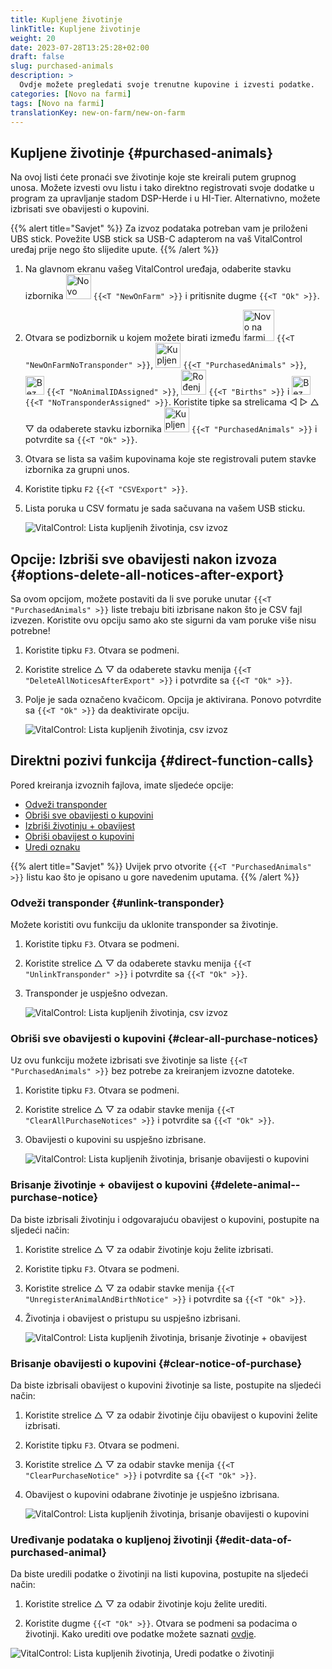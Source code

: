 ```yaml
---
title: Kupljene životinje
linkTitle: Kupljene životinje
weight: 20
date: 2023-07-28T13:25:28+02:00
draft: false
slug: purchased-animals
description: >
  Ovdje možete pregledati svoje trenutne kupovine i izvesti podatke.
categories: [Novo na farmi]
tags: [Novo na farmi]
translationKey: new-on-farm/new-on-farm
---
```

## Kupljene životinje {#purchased-animals}

Na ovoj listi ćete pronaći sve životinje koje ste kreirali putem grupnog unosa. Možete izvesti ovu listu i tako direktno registrovati svoje dodatke u program za upravljanje stadom DSP-Herde i u HI-Tier. Alternativno, možete izbrisati sve obavijesti o kupovini.

{{% alert title="Savjet" %}}
Za izvoz podataka potreban vam je priloženi UBS stick. Povežite USB stick sa USB-C adapterom na vaš VitalControl uređaj prije nego što slijedite upute.
{{% /alert %}}

1. Na glavnom ekranu vašeg VitalControl uređaja, odaberite stavku izbornika <img src="/icons/main/new-on-farm.svg" width="40" align="bottom" alt="Novo na farmi" /> `{{<T "NewOnFarm" >}}` i pritisnite dugme `{{<T "Ok" >}}`.

2. Otvara se podizbornik u kojem možete birati između <img src="/icons/registration/new-on-farm-no-transponder.svg" width="50" align="bottom" alt="Novo na farmi, bez transpondera" /> `{{<T "NewOnFarmNoTransponder" >}}`, <img src="/icons/main/new-on-farm.svg" width="40" align="bottom" alt="Kupljene životinje" /> `{{<T "PurchasedAnimals" >}}`, <img src="/icons/registration/no-eartag-number.svg" width="30" align="bottom" alt="Bez nacionalnog ID broja životinje" /> `{{<T "NoAnimalIDAssigned" >}}`, <img src="/icons/main/births.svg" width="40" align="bottom" alt="Rođenja" /> `{{<T "Births" >}}` i <img src="/icons/registration/no-transponder.svg" width="30" align="bottom" alt="Bez dodijeljenog transpondera" /> `{{<T "NoTransponderAssigned" >}}`. Koristite tipke sa strelicama ◁ ▷ △ ▽ da odaberete stavku izbornika <img src="/icons/main/new-on-farm.svg" width="40" align="bottom" alt="Kupljene životinje" /> `{{<T "PurchasedAnimals" >}}` i potvrdite sa `{{<T "Ok" >}}`.

3. Otvara se lista sa vašim kupovinama koje ste registrovali putem stavke izbornika za grupni unos.


4. Koristite tipku `F2` `{{<T "CSVExport" >}}`.

5. Lista poruka u CSV formatu je sada sačuvana na vašem USB sticku.

    ![VitalControl: Lista kupljenih životinja, csv izvoz](../images/purchasedanimals.png "Kupljene životinje, csv izvoz ")

## Opcije: Izbriši sve obavijesti nakon izvoza {#options-delete-all-notices-after-export}

Sa ovom opcijom, možete postaviti da li sve poruke unutar `{{<T "PurchasedAnimals" >}}` liste trebaju biti izbrisane nakon što je CSV fajl izvezen. Koristite ovu opciju samo ako ste sigurni da vam poruke više nisu potrebne!

1. Koristite tipku `F3`. Otvara se podmeni.

2. Koristite strelice △ ▽ da odaberete stavku menija `{{<T "DeleteAllNoticesAfterExport" >}}` i potvrdite sa `{{<T "Ok" >}}`.

3. Polje je sada označeno kvačicom. Opcija je aktivirana. Ponovo potvrdite sa `{{<T "Ok" >}}` da deaktivirate opciju.

    ![VitalControl: Lista kupljenih životinja, csv izvoz](../images/delete-all.png "Izbriši sve obavijesti nakon izvoza")    

## Direktni pozivi funkcija {#direct-function-calls}

Pored kreiranja izvoznih fajlova, imate sljedeće opcije:

- [Odveži transponder](#unlink-transponder)
- [Obriši sve obavijesti o kupovini](#clear-all-purchase-notices)
- [Izbriši životinju + obavijest](#delete-animal--purchase-notice)
- [Obriši obavijest o kupovini](#clear-notice-of-purchase)
- [Uredi oznaku](#edit-data-of-purchased-animal)

{{% alert title="Savjet" %}}
Uvijek prvo otvorite `{{<T "PurchasedAnimals" >}}` listu kao što je opisano u gore navedenim uputama.
{{% /alert %}}

### Odveži transponder {#unlink-transponder}

Možete koristiti ovu funkciju da uklonite transponder sa životinje.

1. Koristite tipku `F3`. Otvara se podmeni.

2. Koristite strelice △ ▽ da odaberete stavku menija `{{<T "UnlinkTransponder" >}}` i potvrdite sa `{{<T "Ok" >}}`.

3. Transponder je uspješno odvezan.

    ![VitalControl: Lista kupljenih životinja, csv izvoz](../images/unlink-transponder.png "Kupljene životinje, odveži transponder")

### Obriši sve obavijesti o kupovini {#clear-all-purchase-notices}

Uz ovu funkciju možete izbrisati sve životinje sa liste `{{<T "PurchasedAnimals" >}}` bez potrebe za kreiranjem izvozne datoteke.

1. Koristite tipku `F3`. Otvara se podmeni.

2. Koristite strelice △ ▽ za odabir stavke menija `{{<T "ClearAllPurchaseNotices" >}}` i potvrdite sa `{{<T "Ok" >}}`.

3. Obavijesti o kupovini su uspješno izbrisane.

    ![VitalControl: Lista kupljenih životinja, brisanje obavijesti o kupovini](../images/clear.png "Brisanje svih obavijesti o kupovini")

### Brisanje životinje + obavijest o kupovini {#delete-animal--purchase-notice}

Da biste izbrisali životinju i odgovarajuću obavijest o kupovini, postupite na sljedeći način:

1. Koristite strelice △ ▽ za odabir životinje koju želite izbrisati.

2. Koristite tipku `F3`. Otvara se podmeni.

3. Koristite strelice △ ▽ za odabir stavke menija `{{<T "UnregisterAnimalAndBirthNotice" >}}` i potvrdite sa `{{<T "Ok" >}}`.

4. Životinja i obavijest o pristupu su uspješno izbrisani.

    ![VitalControl: Lista kupljenih životinja, brisanje životinje + obavijest](../images/delete.png "Brisanje životinje + obavijest")

### Brisanje obavijesti o kupovini {#clear-notice-of-purchase}

Da biste izbrisali obavijest o kupovini životinje sa liste, postupite na sljedeći način:

1. Koristite strelice △ ▽ za odabir životinje čiju obavijest o kupovini želite izbrisati.

2. Koristite tipku `F3`. Otvara se podmeni.

3. Koristite strelice △ ▽ za odabir stavke menija `{{<T "ClearPurchaseNotice" >}}` i potvrdite sa `{{<T "Ok" >}}`.

4. Obavijest o kupovini odabrane životinje je uspješno izbrisana.

    ![VitalControl: Lista kupljenih životinja, brisanje obavijesti o kupovini](../images/clearnotice.png "Brisanje obavijesti o kupovini")

### Uređivanje podataka o kupljenoj životinji {#edit-data-of-purchased-animal}

Da biste uredili podatke o životinji na listi kupovina, postupite na sljedeći način:

1. Koristite strelice △ ▽ za odabir životinje koju želite urediti.

2. Koristite dugme `{{<T "Ok" >}}`. Otvara se podmeni sa podacima o životinji. Kako urediti ove podatke možete saznati [ovdje](/bs/docs/actions/edit/#edit-animal-data).

![VitalControl: Lista kupljenih životinja, Uredi podatke o životinji](../images/edit.png "Uredi podatke o kupljenoj životinji")
